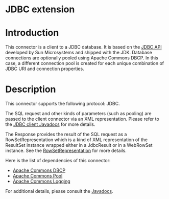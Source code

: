 JDBC extension
==============

Introduction
============

This connector is a client to a JDBC database. It is based on the [JDBC
API](http://web.archive.org/web/20111014103202/http://java.sun.com/products/jdbc/)
developed by Sun Microsystems and shipped with the JDK. Database
connections are optionally pooled using Apache Commons DBCP. In this
case, a different connection pool is created for each unique combination
of JDBC URI and connection properties.

Description
===========

This connector supports the following protocol: JDBC.

The SQL request and other kinds of parameters (such as pooling) are
passed to the client connector via an XML representation. Please refer
to the [JDBC client
Javadocs](http://web.archive.org/web/20111014103202/http://www.restlet.org/documentation/2.1/jse/ext/org/restlet/ext/jdbc/JdbcClientHelper.html)
for more details.

The Response provides the result of the SQL request as a
RowSetRepresentation which is a kind of XML representation of the
ResultSet instance wrapped either in a JdbcResult or in a WebRowSet
instance. See the
[RowSetRepresentation](http://web.archive.org/web/20111014103202/http://www.restlet.org/documentation/2.1/jse/ext/org/restlet/ext/jdbc/RowSetRepresentation.html)
for more details.

Here is the list of dependencies of this connector:

-   [Apache Commons
    DBCP](http://web.archive.org/web/20111014103202/http://jakarta.apache.org/commons/dbcp/)
-   [Apache Commons
    Pool](http://web.archive.org/web/20111014103202/http://jakarta.apache.org/commons/pool/)
-   [Apache Commons
    Logging](http://web.archive.org/web/20111014103202/http://jakarta.apache.org/commons/logging/)

For additional details, please consult the
[Javadocs](http://web.archive.org/web/20111014103202/http://www.restlet.org/documentation/2.1/jse/ext/org/restlet/ext/jdbc/package-summary.html).

